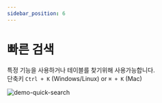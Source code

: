 ```yaml
---
sidebar_position: 6
---
```


# 빠른 검색

특정 기능을 사용하거나 테이블를 찾기위해 사용가능합니다.  
단축키 `Ctrl + K` (Windows/Linux) or `⌘ + K` (Mac)

![demo-quick-search](/img/demo-quick-search.webp)
